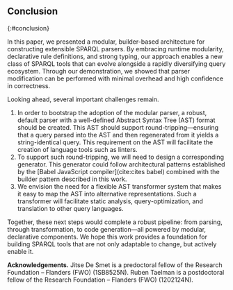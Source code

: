 ## Conclusion
{:#conclusion}

In this paper, we presented a modular, builder-based architecture for constructing extensible SPARQL parsers.
By embracing runtime modularity, declarative rule definitions, and strong typing,
our approach enables a new class of SPARQL tools that can evolve alongside a rapidly diversifying query ecosystem.
Through our demonstration, we showed that parser modification can be performed with minimal overhead and high confidence in correctness.

Looking ahead, several important challenges remain.

1. In order to bootstrap the adoption of the modular parser, a robust, default parser with a well-defined Abstract Syntax Tree (AST) format should be created.
This AST should support round-tripping—ensuring that a query parsed into the AST and then regenerated from it yields a string-identical query.
This requirement on the AST will facilitate the creation of language tools such as linters. 
2. To support such round-tripping, we will need to design a corresponding generator.
This generator could follow architectural patterns established by the [Babel JavaScript compiler](cite:cites babel) combined with the builder pattern described in this work. 
3. We envision the need for a flexible AST transformer system that makes it easy to map the AST into alternative representations.
Such a transformer will facilitate static analysis, query-optimization, and translation to other query languages.

Together, these next steps would complete a robust pipeline:
from parsing, through transformation, to code generation—all powered by modular, declarative components.
We hope this work provides a foundation for building SPARQL tools that are not only adaptable to change, but actively enable it.

**Acknowledgements.** Jitse De Smet is a predoctoral fellow of the Research Foundation – Flanders (FWO) (1SB8525N).
Ruben Taelman is a postdoctoral fellow of the Research Foundation – Flanders (FWO) (1202124N).
